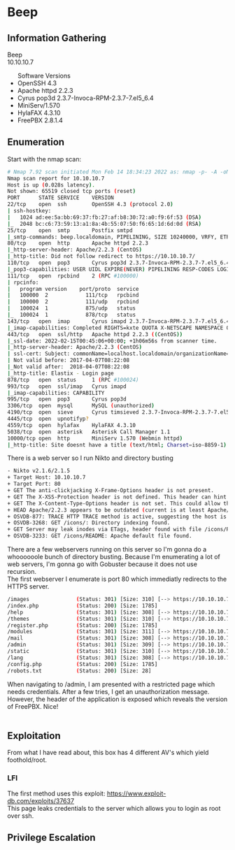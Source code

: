 # Beep

## Information Gathering
Beep<br>
10.10.10.7<br>

<ul>Software Versions
	<li>OpenSSH 4.3</li>
	<li>Apache httpd 2.2.3</li>
	<li>Cyrus pop3d 2.3.7-Invoca-RPM-2.3.7-7.el5_6.4</li>
	<li>MiniServ/1.570</li>
	<li>HylaFAX 4.3.10</li>
	<li>FreePBX 2.8.1.4</li>
</ul>

## Enumeration
Start with the nmap scan:<br>
```bash
# Nmap 7.92 scan initiated Mon Feb 14 18:34:23 2022 as: nmap -p- -A -oN nmap/all_ports.nmap -Pn 10.10.10.7
Nmap scan report for 10.10.10.7
Host is up (0.028s latency).
Not shown: 65519 closed tcp ports (reset)
PORT      STATE SERVICE    VERSION
22/tcp    open  ssh        OpenSSH 4.3 (protocol 2.0)
| ssh-hostkey: 
|   1024 ad:ee:5a:bb:69:37:fb:27:af:b8:30:72:a0:f9:6f:53 (DSA)
|_  2048 bc:c6:73:59:13:a1:8a:4b:55:07:50:f6:65:1d:6d:0d (RSA)
25/tcp    open  smtp       Postfix smtpd
|_smtp-commands: beep.localdomain, PIPELINING, SIZE 10240000, VRFY, ETRN, ENHANCEDSTATUSCODES, 8BITMIME, DSN
80/tcp    open  http       Apache httpd 2.2.3
|_http-server-header: Apache/2.2.3 (CentOS)
|_http-title: Did not follow redirect to https://10.10.10.7/
110/tcp   open  pop3       Cyrus pop3d 2.3.7-Invoca-RPM-2.3.7-7.el5_6.4
|_pop3-capabilities: USER UIDL EXPIRE(NEVER) PIPELINING RESP-CODES LOGIN-DELAY(0) STLS IMPLEMENTATION(Cyrus POP3 server v2) AUTH-RESP-CODE APOP TOP
111/tcp   open  rpcbind    2 (RPC #100000)
| rpcinfo: 
|   program version    port/proto  service
|   100000  2            111/tcp   rpcbind
|   100000  2            111/udp   rpcbind
|   100024  1            875/udp   status
|_  100024  1            878/tcp   status
143/tcp   open  imap       Cyrus imapd 2.3.7-Invoca-RPM-2.3.7-7.el5_6.4
|_imap-capabilities: Completed RIGHTS=kxte QUOTA X-NETSCAPE NAMESPACE OK IMAP4rev1 THREAD=ORDEREDSUBJECT THREAD=REFERENCES IMAP4 ATOMIC SORT UIDPLUS SORT=MODSEQ UNSELECT BINARY NO CATENATE CHILDREN ACL ANNOTATEMORE MULTIAPPEND STARTTLS CONDSTORE LISTEXT URLAUTHA0001 LITERAL+ IDLE LIST-SUBSCRIBED RENAME MAILBOX-REFERRALS ID
443/tcp   open  ssl/http   Apache httpd 2.2.3 ((CentOS))
|_ssl-date: 2022-02-15T00:45:06+00:00; +1h06m56s from scanner time.
|_http-server-header: Apache/2.2.3 (CentOS)
| ssl-cert: Subject: commonName=localhost.localdomain/organizationName=SomeOrganization/stateOrProvinceName=SomeState/countryName=--
| Not valid before: 2017-04-07T08:22:08
|_Not valid after:  2018-04-07T08:22:08
|_http-title: Elastix - Login page
878/tcp   open  status     1 (RPC #100024)
993/tcp   open  ssl/imap   Cyrus imapd
|_imap-capabilities: CAPABILITY
995/tcp   open  pop3       Cyrus pop3d
3306/tcp  open  mysql      MySQL (unauthorized)
4190/tcp  open  sieve      Cyrus timsieved 2.3.7-Invoca-RPM-2.3.7-7.el5_6.4 (included w/cyrus imap)
4445/tcp  open  upnotifyp?
4559/tcp  open  hylafax    HylaFAX 4.3.10
5038/tcp  open  asterisk   Asterisk Call Manager 1.1
10000/tcp open  http       MiniServ 1.570 (Webmin httpd)
|_http-title: Site doesnt have a title (text/html; Charset=iso-8859-1).
```
There is a web server so I run Nikto and directory busting
```bash
- Nikto v2.1.6/2.1.5
+ Target Host: 10.10.10.7
+ Target Port: 80
+ GET The anti-clickjacking X-Frame-Options header is not present.
+ GET The X-XSS-Protection header is not defined. This header can hint to the user agent to protect against some forms of XSS
+ GET The X-Content-Type-Options header is not set. This could allow the user agent to render the content of the site in a different fashion to the MIME type
+ HEAD Apache/2.2.3 appears to be outdated (current is at least Apache/2.4.37). Apache 2.2.34 is the EOL for the 2.x branch.
+ OSVDB-877: TRACE HTTP TRACE method is active, suggesting the host is vulnerable to XST
+ OSVDB-3268: GET /icons/: Directory indexing found.
+ GET Server may leak inodes via ETags, header found with file /icons/README, inode: 884871, size: 4872, mtime: Thu Jun 24 15:46:08 2010
+ OSVDB-3233: GET /icons/README: Apache default file found.
```
There are a few webservers running on this server so I'm gonna do a whoooooole bunch of directory busting. Because I'm enumerating a lot of web servers, I'm gonna go with Gobuster because it does not use recursion.<br>
The first webserver I enumerate is port 80 which immediatly redirects to the HTTPS server.
```bash
/images               (Status: 301) [Size: 310] [--> https://10.10.10.7/images/]
/index.php            (Status: 200) [Size: 1785]
/help                 (Status: 301) [Size: 308] [--> https://10.10.10.7/help/]
/themes               (Status: 301) [Size: 310] [--> https://10.10.10.7/themes/]
/register.php         (Status: 200) [Size: 1785]
/modules              (Status: 301) [Size: 311] [--> https://10.10.10.7/modules/]
/mail                 (Status: 301) [Size: 308] [--> https://10.10.10.7/mail/]
/admin                (Status: 301) [Size: 309] [--> https://10.10.10.7/admin/]
/static               (Status: 301) [Size: 310] [--> https://10.10.10.7/static/]
/lang                 (Status: 301) [Size: 308] [--> https://10.10.10.7/lang/]
/config.php           (Status: 200) [Size: 1785]
/robots.txt           (Status: 200) [Size: 28]
```
When navigating to /admin, I am presented with a restricted page which needs credentials. After a few tries, I get an unauthorization message. However, the header of the application is exposed which reveals the version of FreePBX. Nice!<br><br>
## Exploitation
From what I have read about, this box has 4 different AV's which yield foothold/root.

### LFI
The first method uses this exploit: https://www.exploit-db.com/exploits/37637 <br>
This page leaks credentials to the server which allows you to login as root over ssh. 

## Privilege Escalation